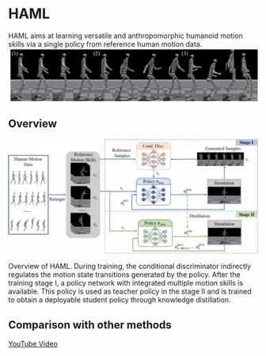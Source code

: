 # HAML
HAML aims at learning versatile and anthropomorphic humanoid motion skills via a single policy from reference human motion data.
![](/images/poster.png)


## Overview

![](/images/framework_corl.png)

Overview of HAML. During training, the conditional discriminator indirectly regulates the motion state transitions generated by the policy. After the training stage I, a policy network with integrated multiple motion skills is available. This policy is used as teacher policy in the stage II and is trained to obtain a deployable student policy through knowledge distillation.

## Comparison with other methods
[YouTube Video](https://www.youtube.com/embed/HYGar8W2-is?autoplay=1&vq=hd1080)

<style>
<iframe width="800" height="365" src="https://www.youtube.com/embed/HYGar8W2-is?autoplay=1&vq=hd1080" title="YouTube video player" frameborder="0" allow="accelerometer; autoplay; clipboard-write; encrypted-media; gyroscope; picture-in-picture" allowfullscreen></iframe>

